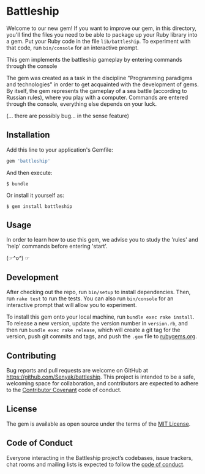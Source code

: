 # Battleship
Welcome to our new gem! If you want to improve our gem, in this directory, you'll find the files you need to be able to package up your Ruby library into a gem. Put your Ruby code in the file `lib/battleship`. To experiment with that code, run `bin/console` for an interactive prompt.

This gem implements the battleship gameplay by entering commands through the console

The gem was created as a task in the discipline "Programming paradigms and technologies" in order to get acquainted with the development of gems.
By itself, the gem represents the gameplay of a sea battle (according to Russian rules), where you play with a computer.
Commands are entered through the console, everything else depends on your luck. 

(... there are possibly bug... in the sense feature)

## Installation

Add this line to your application's Gemfile:

```ruby
gem 'battleship'
```

And then execute:

    $ bundle

Or install it yourself as:

    $ gem install battleship

## Usage

In order to learn how to use this gem, we advise you to study the 'rules' and 'help' commands before entering 'start'.

(⁠☞⁠^⁠o⁠^⁠)⁠ ⁠☞

## Development

After checking out the repo, run `bin/setup` to install dependencies. Then, run `rake test` to run the tests. You can also run `bin/console` for an interactive prompt that will allow you to experiment.

To install this gem onto your local machine, run `bundle exec rake install`. To release a new version, update the version number in `version.rb`, and then run `bundle exec rake release`, which will create a git tag for the version, push git commits and tags, and push the `.gem` file to [rubygems.org](https://rubygems.org).

## Contributing

Bug reports and pull requests are welcome on GitHub at https://github.com/Senyak/battleship. This project is intended to be a safe, welcoming space for collaboration, and contributors are expected to adhere to the [Contributor Covenant](http://contributor-covenant.org) code of conduct.

## License

The gem is available as open source under the terms of the [MIT License](https://opensource.org/licenses/MIT).

## Code of Conduct

Everyone interacting in the Battleship project’s codebases, issue trackers, chat rooms and mailing lists is expected to follow the [code of conduct](https://github.com/[USERNAME]/battleship/blob/master/CODE_OF_CONDUCT.md).
